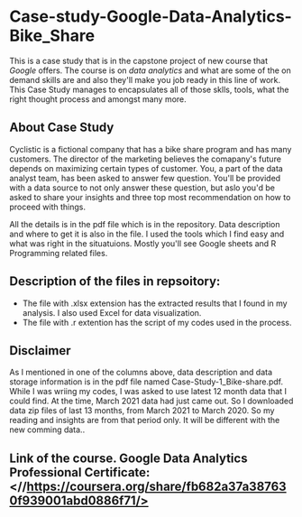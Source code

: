 # Case-study-Google-Data-Analytics-Bike_Share

This is a case study that is in the capstone project of new course that *Google* offers. The course is on *data analytics* and what are some of the on demand skills are and also they'll make you job ready in this line of work. This Case Study manages to encapsulates all of those sklls, tools, what the right thought process and amongst many more.

## About Case Study

Cyclistic is a fictional company that has a bike share program and has many customers. The director of the marketing believes the comapany's future depends on maximizing certain types of customer. You, a part of the data analyst team, has been asked to answer few question. You'll be provided with a data source to not only answer these question, but aslo you'd be asked to share your insights and three top most recommendation on how to proceed with things. 

All the details is in the pdf file which is in the repository. Data description and where to get it is also in the file. 
I used the tools which I find easy and what was right in the situatuions. Mostly you'll see Google sheets and R Programming related files. 
## Description of the files in repsoitory:

* The file with .xlsx extension has the extracted results that I found in my analysis. I also used Excel for data visualization.
* The file with .r extention has the script of my codes used in the process.


## Disclaimer
As I mentioned in one of the columns above, data description and data storage information is in the pdf file named Case-Study-1_Bike-share.pdf. While I was wriing my codes, I was asked to use latest 12 month data that I could find. At the time, March 2021 data had just came out. So I downloaded data zip files of last 13 months, from March 2021 to March 2020. So my reading and insights are from that period only. It will be different with the new comming data..

## Link of the course. Google Data Analytics Professional Certificate: <//https://coursera.org/share/fb682a37a387630f939001abd0886f71/>
